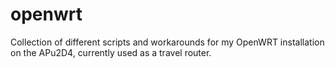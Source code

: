 # openwrt

Collection of different scripts and workarounds for my OpenWRT installation on the APu2D4, currently used as a travel router.
